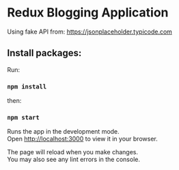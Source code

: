 # Redux Blogging Application

Using fake API from: https://jsonplaceholder.typicode.com

## Install packages:

Run:
### `npm install`

then: 
### `npm start`

Runs the app in the development mode.\
Open [http://localhost:3000](http://localhost:3000) to view it in your browser.

The page will reload when you make changes.\
You may also see any lint errors in the console.

